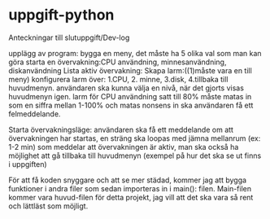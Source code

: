 # uppgift-python

Anteckningar till slutuppgift/Dev-log

upplägg av program: 
bygga en meny, det måste ha 5 olika val som man kan göra
starta en övervakning:CPU användning, minnesanvändning, diskanvändning
Lista aktiv övervakning: 
Skapa larm:((1)måste vara en till meny) konfigurera larm över: 1.CPU, 2. minne, 3.disk, 4.tillbaka till huvudmenyn. 
användaren ska kunna välja en nivå, när det gjorts visas huvudmenyn igen.
larm för CPU användning satt till 80%
måste matas in som en siffra mellan 1-100% och matas nonsens in ska användaren få ett felmeddelande.

Starta övervakningsläge: användaren ska få ett meddelande om att övervakningen har startas, en sträng ska loopas med jämna mellanrum (ex: 1-2 min) som meddelar att övervakningen är aktiv, man ska också ha möjlighet att gå tillbaka till huvudmenyn (exempel på hur det ska se ut finns i uppgiften) 

För att få koden snyggare och att se mer städad, kommer jag att bygga funktioner i andra filer som sedan importeras in i main(): filen.
Main-filen kommer vara huvud-filen för detta projekt, jag vill att det ska vara så rent och lättläst som möjligt. 
